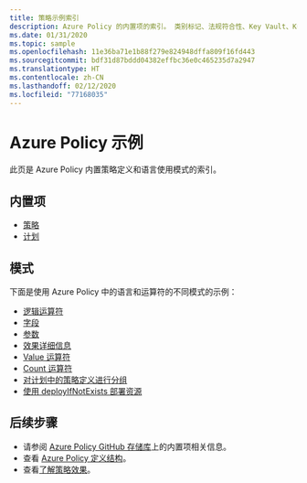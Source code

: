 ```yaml
---
title: 策略示例索引
description: Azure Policy 的内置项的索引。 类别标记、法规符合性、Key Vault、Kubernetes、来宾配置等。
ms.date: 01/31/2020
ms.topic: sample
ms.openlocfilehash: 11e36ba71e1b88f279e824948dffa809f16fd443
ms.sourcegitcommit: bdf31d87bddd04382effbc36e0c465235d7a2947
ms.translationtype: HT
ms.contentlocale: zh-CN
ms.lasthandoff: 02/12/2020
ms.locfileid: "77168035"
---
```

# <a name="azure-policy-samples"></a>Azure Policy 示例

此页是 Azure Policy 内置策略定义和语言使用模式的索引。

## <a name="built-ins"></a>内置项

- [策略](./built-in-policies.md)
- [计划](./built-in-initiatives.md)

## <a name="patterns"></a>模式

下面是使用 Azure Policy 中的语言和运算符的不同模式的示例：

- [逻辑运算符](./pattern-logical-operators.md)
- [字段](./pattern-fields.md)
- [参数](./pattern-parameters.md)
- [效果详细信息](./pattern-effect-details.md)
- [Value 运算符](./pattern-value-operator.md)
- [Count 运算符](./pattern-count-operator.md)
- [对计划中的策略定义进行分组](./pattern-group-with-initiative.md)
- [使用 deployIfNotExists 部署资源](./pattern-deploy-resources.md)

## <a name="next-steps"></a>后续步骤

- 请参阅 [Azure Policy GitHub 存储库](https://github.com/Azure/azure-policy)上的内置项相关信息。
- 查看 [Azure Policy 定义结构](../concepts/definition-structure.md)。
- 查看[了解策略效果](../concepts/effects.md)。